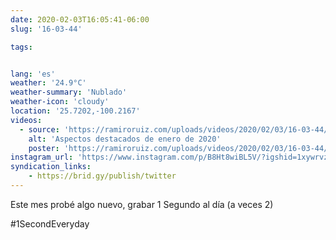 ```yaml
---
date: 2020-02-03T16:05:41-06:00
slug: '16-03-44'

tags:


lang: 'es'
weather: '24.9°C'
weather-summary: 'Nublado'
weather-icon: 'cloudy'
location: '25.7202,-100.2167'
videos:
  - source: 'https://ramiroruiz.com/uploads/videos/2020/02/03/16-03-44/highlights-of-january-2020.mp4'
    alt: 'Aspectos destacados de enero de 2020'
    poster: 'https://ramiroruiz.com/uploads/videos/2020/02/03/16-03-44/poster.jpg'
instagram_url: 'https://www.instagram.com/p/B8Ht8wiBL5V/?igshid=1xywrvzf0kw5y'
syndication_links:
    - https://brid.gy/publish/twitter
---
```

Este mes probé algo nuevo, grabar 1 Segundo al día (a veces 2) 

#1SecondEveryday